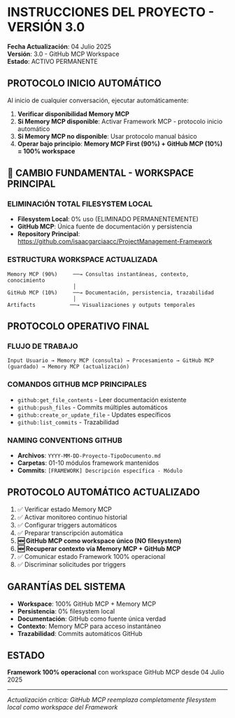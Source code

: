 # INSTRUCCIONES DEL PROYECTO - VERSIÓN 3.0

**Fecha Actualización**: 04 Julio 2025  
**Versión**: 3.0 - GitHub MCP Workspace  
**Estado**: ACTIVO PERMANENTE

## PROTOCOLO INICIO AUTOMÁTICO

Al inicio de cualquier conversación, ejecutar automáticamente:

1. **Verificar disponibilidad Memory MCP**
2. **Si Memory MCP disponible**: Activar Framework MCP - protocolo inicio automático  
3. **Si Memory MCP no disponible**: Usar protocolo manual básico
4. **Operar bajo principio**: **Memory MCP First (90%) + GitHub MCP (10%) = 100% workspace**

## 🔄 CAMBIO FUNDAMENTAL - WORKSPACE PRINCIPAL

### ELIMINACIÓN TOTAL FILESYSTEM LOCAL
- **Filesystem Local**: 0% uso (ELIMINADO PERMANENTEMENTE)
- **GitHub MCP**: Única fuente de documentación y persistencia
- **Repository Principal**: https://github.com/isaacgarciaacc/ProjectManagement-Framework

### ESTRUCTURA WORKSPACE ACTUALIZADA

```
Memory MCP (90%)     ──→ Consultas instantáneas, contexto, conocimiento
                     │
GitHub MCP (10%)     ──→ Documentación, persistencia, trazabilidad  
                     │
Artifacts           ──→ Visualizaciones y outputs temporales
```

## PROTOCOLO OPERATIVO FINAL

### FLUJO DE TRABAJO
```
Input Usuario → Memory MCP (consulta) → Procesamiento → GitHub MCP (guardado) → Memory MCP (actualización)
```

### COMANDOS GITHUB MCP PRINCIPALES
- `github:get_file_contents` - Leer documentación existente
- `github:push_files` - Commits múltiples automáticos  
- `github:create_or_update_file` - Updates específicos
- `github:list_commits` - Trazabilidad

### NAMING CONVENTIONS GITHUB
- **Archivos**: `YYYY-MM-DD-Proyecto-TipoDocumento.md`
- **Carpetas**: 01-10 módulos framework mantenidos
- **Commits**: `[FRAMEWORK] Descripción específica - Módulo`

## PROTOCOLO AUTOMÁTICO ACTUALIZADO

1. ✅ Verificar estado Memory MCP
2. ✅ Activar monitoreo continuo historial  
3. ✅ Configurar triggers automáticos
4. ✅ Preparar transcripción automática
5. **🆕 GitHub MCP como workspace único (NO filesystem)**
6. **🆕 Recuperar contexto vía Memory MCP + GitHub MCP**
7. ✅ Comunicar estado Framework 100% operacional
8. ✅ Discriminar solicitudes por triggers

## GARANTÍAS DEL SISTEMA

- **Workspace**: 100% GitHub MCP + Memory MCP
- **Persistencia**: 0% filesystem local
- **Documentación**: GitHub como fuente única verdad
- **Contexto**: Memory MCP para acceso instantáneo
- **Trazabilidad**: Commits automáticos GitHub

## ESTADO

**Framework 100% operacional** con workspace GitHub MCP desde 04 Julio 2025

---

*Actualización crítica: GitHub MCP reemplaza completamente filesystem local como workspace del Framework*
